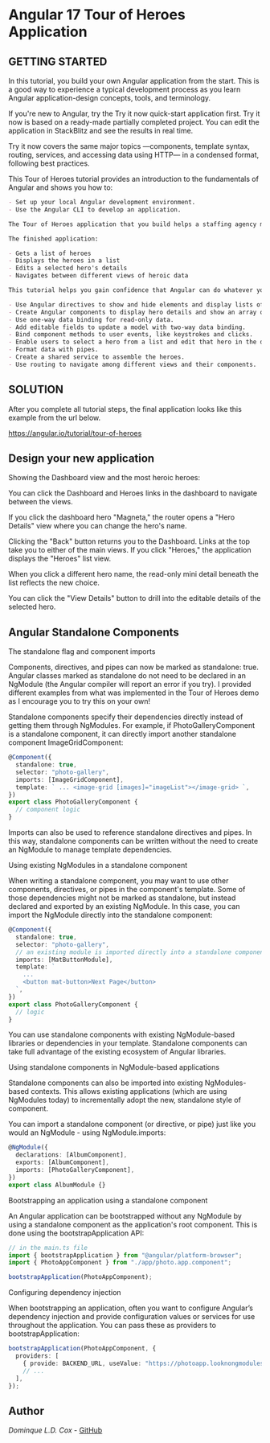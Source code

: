 # Angular 17 Tour of Heroes Application

## GETTING STARTED

In this tutorial, you build your own Angular application from the start. This is a good way to experience a typical development process as you learn Angular application-design concepts, tools, and terminology.

If you're new to Angular, try the Try it now quick-start application first. Try it now is based on a ready-made partially completed project. You can edit the application in StackBlitz and see the results in real time.

Try it now covers the same major topics —components, template syntax, routing, services, and accessing data using HTTP— in a condensed format, following best practices.

This Tour of Heroes tutorial provides an introduction to the fundamentals of Angular and shows you how to:

```markdown
- Set up your local Angular development environment.
- Use the Angular CLI to develop an application.

The Tour of Heroes application that you build helps a staffing agency manage its stable of heroes. The application has many of the features that you'd expect to find in any data-driven application.

The finished application:

- Gets a list of heroes
- Displays the heroes in a list
- Edits a selected hero's details
- Navigates between different views of heroic data

This tutorial helps you gain confidence that Angular can do whatever you need it to do by showing you how to:

- Use Angular directives to show and hide elements and display lists of hero data.
- Create Angular components to display hero details and show an array of heroes.
- Use one-way data binding for read-only data.
- Add editable fields to update a model with two-way data binding.
- Bind component methods to user events, like keystrokes and clicks.
- Enable users to select a hero from a list and edit that hero in the details view.
- Format data with pipes.
- Create a shared service to assemble the heroes.
- Use routing to navigate among different views and their components.
```

## SOLUTION

After you complete all tutorial steps, the final application looks like this example from the url below.

https://angular.io/tutorial/tour-of-heroes

## Design your new application

Showing the Dashboard view and the most heroic heroes:

You can click the Dashboard and Heroes links in the dashboard to navigate between the views.

If you click the dashboard hero "Magneta," the router opens a "Hero Details" view where you can change the hero's name.

Clicking the "Back" button returns you to the Dashboard. Links at the top take you to either of the main views. If you click "Heroes," the application displays the "Heroes" list view.

When you click a different hero name, the read-only mini detail beneath the list reflects the new choice.

You can click the "View Details" button to drill into the editable details of the selected hero.

## Angular Standalone Components

The standalone flag and component imports

Components, directives, and pipes can now be marked as standalone: true. Angular classes marked as standalone do not need to be declared in an NgModule (the Angular compiler will report an error if you try). I provided different examples from what was implemented in the Tour of Heroes demo as I encourage you to try this on your own!

Standalone components specify their dependencies directly instead of getting them through NgModules. For example, if PhotoGalleryComponent is a standalone component, it can directly import another standalone component ImageGridComponent:

```typescript
@Component({
  standalone: true,
  selector: "photo-gallery",
  imports: [ImageGridComponent],
  template: ` ... <image-grid [images]="imageList"></image-grid> `,
})
export class PhotoGalleryComponent {
  // component logic
}
```

Imports can also be used to reference standalone directives and pipes. In this way, standalone components can be written without the need to create an NgModule to manage template dependencies.

Using existing NgModules in a standalone component

When writing a standalone component, you may want to use other components, directives, or pipes in the component's template. Some of those dependencies might not be marked as standalone, but instead declared and exported by an existing NgModule. In this case, you can import the NgModule directly into the standalone component:

```typescript
@Component({
  standalone: true,
  selector: "photo-gallery",
  // an existing module is imported directly into a standalone component
  imports: [MatButtonModule],
  template: `
    ...
    <button mat-button>Next Page</button>
  `,
})
export class PhotoGalleryComponent {
  // logic
}
```

You can use standalone components with existing NgModule-based libraries or dependencies in your template. Standalone components can take full advantage of the existing ecosystem of Angular libraries.

Using standalone components in NgModule-based applications

Standalone components can also be imported into existing NgModules-based contexts. This allows existing applications (which are using NgModules today) to incrementally adopt the new, standalone style of component.

You can import a standalone component (or directive, or pipe) just like you would an NgModule - using NgModule.imports:

```typescript
@NgModule({
  declarations: [AlbumComponent],
  exports: [AlbumComponent],
  imports: [PhotoGalleryComponent],
})
export class AlbumModule {}
```

Bootstrapping an application using a standalone component

An Angular application can be bootstrapped without any NgModule by using a standalone component as the application's root component. This is done using the bootstrapApplication API:

```typescript
// in the main.ts file
import { bootstrapApplication } from "@angular/platform-browser";
import { PhotoAppComponent } from "./app/photo.app.component";

bootstrapApplication(PhotoAppComponent);
```

Configuring dependency injection

When bootstrapping an application, often you want to configure Angular’s dependency injection and provide configuration values or services for use throughout the application. You can pass these as providers to bootstrapApplication:

```typescript
bootstrapApplication(PhotoAppComponent, {
  providers: [
    { provide: BACKEND_URL, useValue: "https://photoapp.looknongmodules.com/api" },
    // ...
  ],
});
```

## Author

_Dominque L.D. Cox_ - [GitHub](https://github.com/larohndale)
